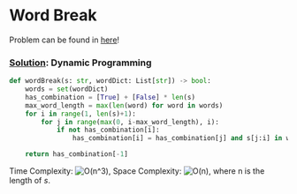 # Word Break

Problem can be found in [here](https://leetcode.com/problems/word-break)!

### [Solution](/Trie/139-WordBreak/solution.py): Dynamic Programming

```python
def wordBreak(s: str, wordDict: List[str]) -> bool:
    words = set(wordDict)
    has_combination = [True] + [False] * len(s)
    max_word_length = max(len(word) for word in words)
    for i in range(1, len(s)+1):
        for j in range(max(0, i-max_word_length), i):
            if not has_combination[i]:
                has_combination[i] = has_combination[j] and s[j:i] in words

    return has_combination[-1]
```

Time Complexity: ![O(n^3)](<https://latex.codecogs.com/svg.image?\inline&space;O(n^3)>), Space Complexity: ![O(n)](<https://latex.codecogs.com/svg.image?\inline&space;O(n)>), where n is the length of $s$.
